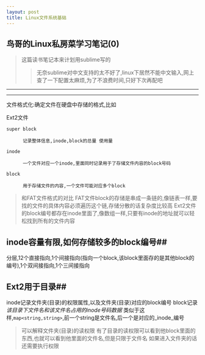 ```yaml
---
layout: post
title: Linux文件系统基础
---
```


## 鸟哥的Linux私房菜学习笔记(0)

> 这篇读书笔记本来计划用sublime写的
>> 无奈sublime对中文支持的太不好了,linux下居然不能中文输入,网上查了一下配置太麻烦,为了不浪费时间,只好下次再配吧

----
****
文件格式化:确定文件在硬盘中存储的格式,比如

 Ext2文件
 
    super block
 
          记录整体信息,inode,block的总量 使用量

    inode
 
          一个文件对应一个inode,里面同时记录用于了存储文件内容的block号码

    block
 
          用于存储文件的内容,一个文件可能对应多个block

>和FAT文件格式的对比
FAT文件block的存储是串成一条链的,像链表一样,要找的文件的具体内容必须遍历这个链,存储分散的话复杂度比较高
Ext2文件的block编号都存在inode里面了,像数组一样,只要有inode的地址就可以轻松找到所有的文件内容

## inode容量有限,如何存储较多的block编号##
分层,12个直接指向,1个间接指向(指向一个block,该block里面存的是其他block的编号),1个双间接指向,1个三间接指向

## Ext2用于目录##
inode记录文件夹(目录)的权限属性,以及文件夹(目录)对应的block编号
block记录*该目录下文件名和该文件名占用的inode号码数据*
	类似于这样,`map<string,string>`,前一个string是文件名,后一个是对应的_inode_编号


>可以解释文件夹(目录)的读权限
有了目录的读权限可以看到他block里面的东西,也就可以看到他里面的文件名,但是只限于文件名
如果进入文件夹的话还需要执行权限


